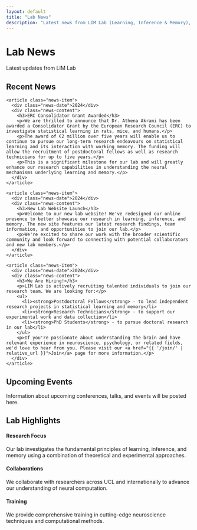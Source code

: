```yaml
---
layout: default
title: "Lab News"
description: "Latest news from LIM Lab (Learning, Inference & Memory), Athena Akrami's group at Sainsbury Wellcome Centre, UCL, London"
---
```


<div class="page-header">
  <h1>Lab News</h1>
  <p class="page-subtitle">Latest updates from LIM Lab</p>
</div>

<div class="news-content">
  <section class="news-section">
    <h2>Recent News</h2>
    
    <article class="news-item">
      <div class="news-date">2024</div>
      <div class="news-content">
        <h3>ERC Consolidator Grant Awarded</h3>
        <p>We are thrilled to announce that Dr. Athena Akrami has been awarded a Consolidator Grant by the European Research Council (ERC) to investigate statistical learning in rats, mice, and humans.</p>
        <p>The award of €2 million over five years will enable us to continue to pursue our long-term research endeavours on statistical learning and its interaction with working memory. The funding will allow the recruitment of postdoctoral fellows as well as research technicians for up to five years.</p>
        <p>This is a significant milestone for our lab and will greatly enhance our research capabilities in understanding the neural mechanisms underlying learning and memory.</p>
      </div>
    </article>
    
    <article class="news-item">
      <div class="news-date">2024</div>
      <div class="news-content">
        <h3>New Lab Website Launch</h3>
        <p>Welcome to our new lab website! We've redesigned our online presence to better showcase our research in learning, inference, and memory. The new site features our latest research findings, team information, and opportunities to join our lab.</p>
        <p>We're excited to share our work with the broader scientific community and look forward to connecting with potential collaborators and new lab members.</p>
      </div>
    </article>
    
    <article class="news-item">
      <div class="news-date">2024</div>
      <div class="news-content">
        <h3>We Are Hiring!</h3>
        <p>LIM Lab is actively recruiting talented individuals to join our research team. We are looking for:</p>
        <ul>
          <li><strong>Postdoctoral Fellows</strong> - to lead independent research projects in statistical learning and memory</li>
          <li><strong>Research Technicians</strong> - to support our experimental work and data collection</li>
          <li><strong>PhD Students</strong> - to pursue doctoral research in our lab</li>
        </ul>
        <p>If you're passionate about understanding the brain and have relevant experience in neuroscience, psychology, or related fields, we'd love to hear from you. Please visit our <a href="{{ '/join/' | relative_url }}">Join</a> page for more information.</p>
      </div>
    </article>
  </section>
  
  <section class="news-section">
    <h2>Upcoming Events</h2>
    <div class="events-list">
      <p class="event-placeholder">Information about upcoming conferences, talks, and events will be posted here.</p>
    </div>
  </section>
  
  <section class="news-section">
    <h2>Lab Highlights</h2>
    <div class="highlights-grid">
      <div class="highlight-item">
        <h4>Research Focus</h4>
        <p>Our lab investigates the fundamental principles of learning, inference, and memory using a combination of theoretical and experimental approaches.</p>
      </div>
      <div class="highlight-item">
        <h4>Collaborations</h4>
        <p>We collaborate with researchers across UCL and internationally to advance our understanding of neural computation.</p>
      </div>
      <div class="highlight-item">
        <h4>Training</h4>
        <p>We provide comprehensive training in cutting-edge neuroscience techniques and computational methods.</p>
      </div>
    </div>
  </section>
</div>
